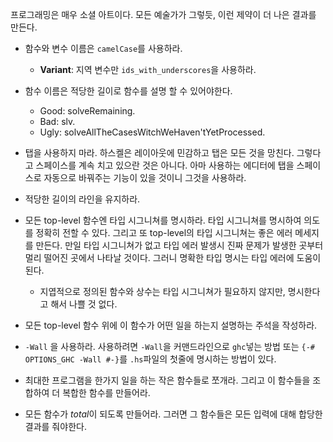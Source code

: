 프로그래밍은 매우 소셜 아트이다. 모든 예술가가 그렇듯, 이런 제약이 더 나은 결과를 만든다.

- 함수와 변수 이름은 `camelCase`를 사용하라.
	- **Variant**: 지역 변수만 `ids_with_underscores`을 사용하라.

- 함수 이름은 적당한 길이로 함수를 설명 할 수 있어야한다.
	- Good: solveRemaining.
	- Bad: slv.
	- Ugly: solveAllTheCasesWitchWeHaven'tYetProcessed.

- 탭을 사용하지 마라.
하스켈은 레이아웃에 민감하고 탭은 모든 것을 망친다. 그렇다고 스페이스를 계속 치고 있으란 것은 아니다. 아마 사용하는 에디터에 탭을 스페이스로 자동으로 바꿔주는 기능이 있을 것이니 그것을 사용하라.

- 적당한 길이의 라인을 유지하라.
- 모든 top-level 함수엔 타입 시그니쳐를 명시하라. 타입 시그니쳐를 명시하여 의도를 정확히 전할 수 있다. 그리고 또 top-level의 타입 시그니쳐는 좋은 에러 메세지를 만든다. 만일 타입 시그니쳐가 없고 타입 에러 발생시 진짜 문제가 발생한 곳부터 멀리 떨어진 곳에서 나타날 것이다. 그러니 명확한 타입 명시는 타입 에러에 도움이 된다.

	- 지엽적으로 정의된 함수와 상수는 타입 시그니쳐가 필요하지 않지만, 명시한다고 해서 나쁠 것 없다.

- 모든 top-level 함수 위에 이 함수가 어떤 일을 하는지 설명하는 주석을 작성하라.

- `-Wall` 을 사용하라. 사용하려면 `-Wall`을 커맨드라인으로 `ghc`넣는 방법 또는 `{-# OPTIONS_GHC -Wall #-}`를 `.hs`파일의 첫줄에 명시하는 방법이 있다.

- 최대한 프로그램을 한가지 일을 하는 작은 함수들로 쪼개라. 그리고 이 함수들을 조합하여 더 복합한 함수를 만들어라.

- 모든 함수가 *total*이 되도록 만들어라. 그러면 그 함수들은 모든 입력에 대해 합당한 결과를 줘야한다.